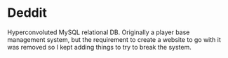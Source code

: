 # Deddit
Hyperconvoluted MySQL relational DB.</nr>
Originally a player base management system, but the requirement to create a website to go with it was removed so I kept adding things to try to break the system.

